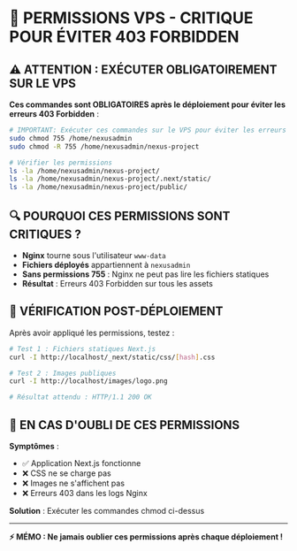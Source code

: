 # 🚨 **PERMISSIONS VPS - CRITIQUE POUR ÉVITER 403 FORBIDDEN**

## ⚠️ **ATTENTION : EXÉCUTER OBLIGATOIREMENT SUR LE VPS**

**Ces commandes sont OBLIGATOIRES après le déploiement pour éviter les erreurs 403 Forbidden** :

```bash
# IMPORTANT: Exécuter ces commandes sur le VPS pour éviter les erreurs 403 Forbidden
sudo chmod 755 /home/nexusadmin
sudo chmod -R 755 /home/nexusadmin/nexus-project

# Vérifier les permissions
ls -la /home/nexusadmin/nexus-project/
ls -la /home/nexusadmin/nexus-project/.next/static/
ls -la /home/nexusadmin/nexus-project/public/
```

## 🔍 **POURQUOI CES PERMISSIONS SONT CRITIQUES ?**

- **Nginx** tourne sous l'utilisateur `www-data`
- **Fichiers déployés** appartiennent à `nexusadmin`
- **Sans permissions 755** : Nginx ne peut pas lire les fichiers statiques
- **Résultat** : Erreurs 403 Forbidden sur tous les assets

## 🎯 **VÉRIFICATION POST-DÉPLOIEMENT**

Après avoir appliqué les permissions, testez :

```bash
# Test 1 : Fichiers statiques Next.js
curl -I http://localhost/_next/static/css/[hash].css

# Test 2 : Images publiques
curl -I http://localhost/images/logo.png

# Résultat attendu : HTTP/1.1 200 OK
```

## 🚨 **EN CAS D'OUBLI DE CES PERMISSIONS**

**Symptômes** :
- ✅ Application Next.js fonctionne
- ❌ CSS ne se charge pas
- ❌ Images ne s'affichent pas
- ❌ Erreurs 403 dans les logs Nginx

**Solution** : Exécuter les commandes chmod ci-dessus

---

**⚡ MÉMO : Ne jamais oublier ces permissions après chaque déploiement !**
